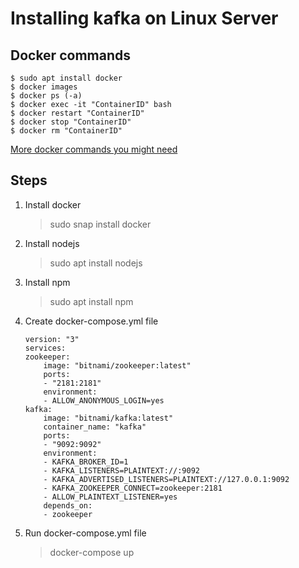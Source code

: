# Installing kafka on Linux Server
## Docker commands
```
$ sudo apt install docker
$ docker images
$ docker ps (-a)
$ docker exec -it "ContainerID" bash
$ docker restart "ContainerID"
$ docker stop "ContainerID"
$ docker rm "ContainerID"
``` 
[More docker commands you might need](https://geekflare.com/es/docker-commands/)
## Steps
1. Install docker
   > sudo snap install docker

1. Install nodejs
   > sudo apt install nodejs
1. Install npm 
   > sudo apt install npm
1. Create docker-compose.yml file 
    ``` 
    version: "3"
    services: 
    zookeeper:
        image: "bitnami/zookeeper:latest"
        ports:
        - "2181:2181"
        environment:
        - ALLOW_ANONYMOUS_LOGIN=yes
    kafka:
        image: "bitnami/kafka:latest"
        container_name: "kafka"
        ports:
        - "9092:9092"
        environment:
        - KAFKA_BROKER_ID=1
        - KAFKA_LISTENERS=PLAINTEXT://:9092
        - KAFKA_ADVERTISED_LISTENERS=PLAINTEXT://127.0.0.1:9092
        - KAFKA_ZOOKEEPER_CONNECT=zookeeper:2181
        - ALLOW_PLAINTEXT_LISTENER=yes
        depends_on:
        - zookeeper
    ``` 
1. Run docker-compose.yml file 
   > docker-compose up




